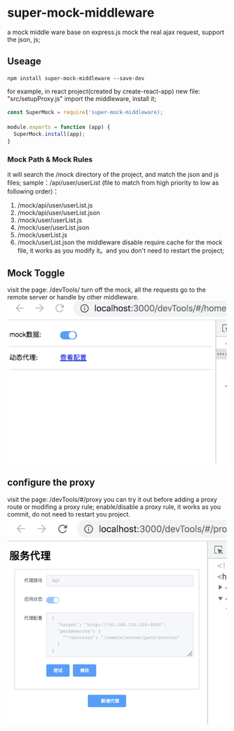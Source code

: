 # super-mock-middleware
a mock middle ware base on express.js  mock the real ajax request, support the json, js;

## Useage
    npm install super-mock-middleware --save-dev
for example, in react project(created by create-react-app) new file: "src/setupProxy.js" import the middleware, install it;
```js
const SuperMock = require('super-mock-middleware);

module.exports = function (app) {
  SuperMock.install(app);
}
```
### Mock Path & Mock Rules
it will search the /mock directory of the project, and match the json and js files;
sample：/api/user/userList (file to match from high priority to low as following order)：
1. /mock/api/user/userList.js
2. /mock/api/user/userList.json
3. /mock/user/userList.js
4. /mock/user/userList.json
5. /mock/userList.js
6. /mock/userList.json
    the middleware disable require.cache for the mock file, it works as you modify it。and you don't need to restart the project;

## Mock Toggle
visit the page: /devTools/
turn off the mock, all the requests go to the remote server or handle by other middleware.
![](https://raw.githubusercontent.com/tsloveme/super-mock/master/images/sample-home.png)

## configure the proxy
visit the page: /devTools/#/proxy
you can try it out before adding a proxy route or modifing a proxy rule; enable/disable a proxy rule, it works as you commit, do not need to restart you project.
![](https://raw.githubusercontent.com/tsloveme/super-mock/master/images/sample-proxy.png)
